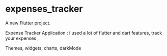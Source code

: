 # expenses_tracker

A new Flutter project.

Expense Tracker Application :
i used a lot of flutter and dart features,
track your expenses ,

Themes, widgets, charts, darkMode
